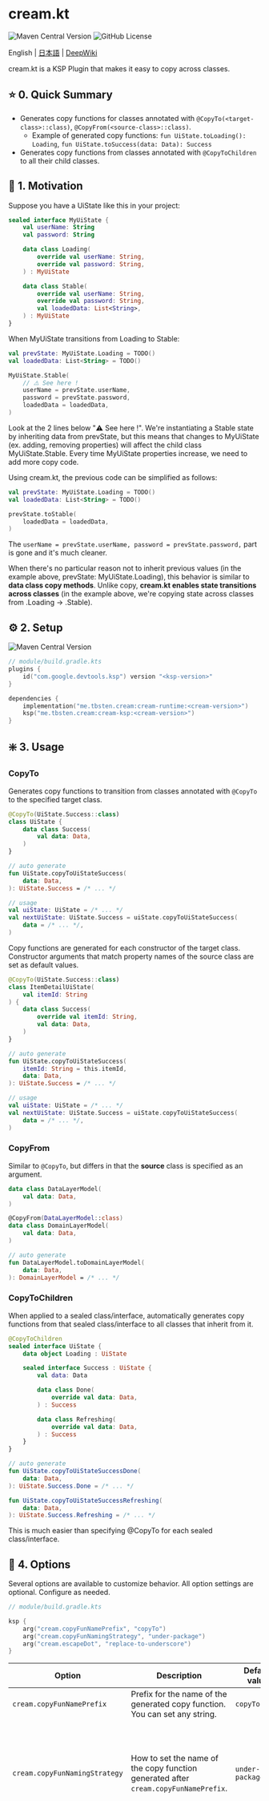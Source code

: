 # cream.kt

![Maven Central Version](https://img.shields.io/maven-central/v/me.tbsten.cream/cream-runtime)
![GitHub License](https://img.shields.io/github/license/TBSten/cream)

English | <a href="https://github.com/TBSten/cream/blob/main/README.ja.md">
日本語</a> | <a href="https://deepwiki.com/TBSten/cream">DeepWiki</a>

cream.kt is a KSP Plugin that makes it easy to copy across classes.

## ⭐️ 0. Quick Summary

- Generates copy functions for classes annotated with `@CopyTo(<target-class>::class)`,
  `@CopyFrom(<source-class>::class)`.
    - Example of generated copy functions: `fun UiState.toLoading(): Loading`,
      `fun UiState.toSuccess(data: Data): Success`
- Generates copy functions from classes annotated with `@CopyToChildren` to all their child classes.

## 🤔 1. Motivation

Suppose you have a UiState like this in your project:

```kt
sealed interface MyUiState {
    val userName: String
    val password: String

    data class Loading(
        override val userName: String,
        override val password: String,
    ) : MyUiState

    data class Stable(
        override val userName: String,
        override val password: String,
        val loadedData: List<String>,
    ) : MyUiState
}
```

When MyUiState transitions from Loading to Stable:

```kt
val prevState: MyUiState.Loading = TODO()
val loadedData: List<String> = TODO()

MyUiState.Stable(
    // ⚠️ See here !
    userName = prevState.userName,
    password = prevState.password,
    loadedData = loadedData,
)
```

Look at the 2 lines below "⚠️ See here !".
We're instantiating a Stable state by inheriting data from prevState, but this means that changes to
MyUiState
(ex. adding, removing properties) will affect the child class MyUiState.Stable.
Every time MyUiState properties increase, we need to add more copy code.

Using cream.kt, the previous code can be simplified as follows:

```kt
val prevState: MyUiState.Loading = TODO()
val loadedData: List<String> = TODO()

prevState.toStable(
    loadedData = loadedData,
)
```

The `userName = prevState.userName, password = prevState.password,` part is gone and it's much
cleaner.

When there's no particular reason not to inherit previous values (in the example above, prevState:
MyUiState.Loading), this behavior is similar to **data class copy methods**.
Unlike copy, **cream.kt enables state transitions across classes** (in the example above, we're
copying state across classes from .Loading -> .Stable).

## ⚙️ 2. Setup

![Maven Central Version](https://img.shields.io/maven-central/v/me.tbsten.cream/cream-runtime)

```kts
// module/build.gradle.kts
plugins {
    id("com.google.devtools.ksp") version "<ksp-version>"
}

dependencies {
    implementation("me.tbsten.cream:cream-runtime:<cream-version>")
    ksp("me.tbsten.cream:cream-ksp:<cream-version>")
}
```

## ❇️ 3. Usage

### CopyTo

Generates copy functions to transition from classes annotated with `@CopyTo` to the specified target
class.

```kt
@CopyTo(UiState.Success::class)
class UiState {
    data class Success(
        val data: Data,
    )
}

// auto generate
fun UiState.copyToUiStateSuccess(
    data: Data,
): UiState.Success = /* ... */

// usage
val uiState: UiState = /* ... */
val nextUiState: UiState.Success = uiState.copyToUiStateSuccess(
    data = /* ... */,
)
```

Copy functions are generated for each constructor of the target class.
Constructor arguments that match property names of the source class are set as default values.

```kt
@CopyTo(UiState.Success::class)
class ItemDetailUiState(
    val itemId: String
) {
    data class Success(
        override val itemId: String,
        val data: Data,
    )
}

// auto generate
fun UiState.copyToUiStateSuccess(
    itemId: String = this.itemId,
    data: Data,
): UiState.Success = /* ... */

// usage
val uiState: UiState = /* ... */
val nextUiState: UiState.Success = uiState.copyToUiStateSuccess(
    data = /* ... */,
)
```

### CopyFrom

Similar to `@CopyTo`, but differs in that the **source** class is specified as an argument.

```kt
data class DataLayerModel(
    val data: Data,
)

@CopyFrom(DataLayerModel::class)
data class DomainLayerModel(
    val data: Data,
)

// auto generate
fun DataLayerModel.toDomainLayerModel(
    data: Data,
): DomainLayerModel = /* ... */
```

### CopyToChildren

When applied to a sealed class/interface, automatically generates copy functions from that sealed
class/interface to all classes that inherit from it.

```kt
@CopyToChildren
sealed interface UiState {
    data object Loading : UiState

    sealed interface Success : UiState {
        val data: Data

        data class Done(
            override val data: Data,
        ) : Success

        data class Refreshing(
            override val data: Data,
        ) : Success
    }
}

// auto generate
fun UiState.copyToUiStateSuccessDone(
    data: Data,
): UiState.Success.Done = /* ... */

fun UiState.copyToUiStateSuccessRefreshing(
    data: Data,
): UiState.Success.Refreshing = /* ... */
```

This is much easier than specifying @CopyTo for each sealed class/interface.

## 🔨 4. Options

Several options are available to customize behavior.
All option settings are optional. Configure as needed.

```kts
// module/build.gradle.kts

ksp {
    arg("cream.copyFunNamePrefix", "copyTo")
    arg("cream.copyFunNamingStrategy", "under-package")
    arg("cream.escapeDot", "replace-to-underscore")
}
```

| Option                        | Description                                                                         | Default value             | Example                                                                  |                                                                                                                                                                                                                                                                                            |
|-------------------------------|-------------------------------------------------------------------------------------|---------------------------|--------------------------------------------------------------------------|--------------------------------------------------------------------------------------------------------------------------------------------------------------------------------------------------------------------------------------------------------------------------------------------|
| `cream.copyFunNamePrefix`     | Prefix for the name of the generated copy function. You can set any string.         | `copyTo`                  | `copyTo`, `transitionTo`, `mapTo`                                        |                                                                                                                                                                                                                                                                                            |
|                               |                                                                                     |                           | `copyTo`                                                                 | Functions such as `copyToHoge` and `copyToFuga` will be generated.                                                                                                                                                                                                                         |
| `cream.copyFunNamingStrategy` | How to set the name of the copy function generated after `cream.copyFunNamePrefix`. | `under-package`           | `under-package`, `diff-parent`, `simple-name`, `full-name`, `inner-name` |                                                                                                                                                                                                                                                                                            |
|                               |                                                                                     |                           | `under-package`                                                          | FQCN below the package name<br /> Example: `com.example.ParentClass.ChildClass` -> プレフィックス + `ParentClassChildClass`(...) のような関数が生成されます                                                                                                                                                    |
|                               |                                                                                     |                           | `diff-parent`                                                            | The part of the difference from the source class. However, the leading `. ` is deleted.<br /> Example: `com.example.ParentClass.ChildAClass` から `com.example.ParentClass.ChildBClass` にコピー -> プレフィックス + `BClass`(...) のような関数が生成されます                                                        |
|                               |                                                                                     |                           | `simple-name`                                                            | Same as KClass.simpleName (i.e., pure class name, **not including** the name of the outer class in the case of nested classes).<br /> Example: `com.example.ParentClass.ChildClass` -> プレフィックス + `ChildClass`(...) のような関数が生成されます                                                           |
|                               |                                                                                     |                           | `full-name`                                                              | FQCN.<br />Example: `com.example.ParentClass.ChildClass` -> プレフィックス + `com.example.ParentClass.ChildClass`(...) のような関数が生成されます                                                                                                                                                              |
|                               |                                                                                     |                           | `inner-name`                                                             | For nested classes, pure class name (**includes** the name of the outer class). For non-nested classes (i.e., directly under a package), the same as `simple-name`.<br />Example: `com.example.ParentClass.ChildClass` -> A function such as prefix + `ChildClass`(...) will be generated. |
| `cream.escapeDot`             | How to escape the `.` in the generated copy function name.                          | `"replace-to-underscore"` | `replace-to-underscore`, `pascal-case`                                   |                                                                                                                                                                                                                                                                                            |
|                               |                                                                                     |                           | `replace-to-underscore`                                                  | `.` will be replaced with `_`.                                                                                                                                                                                                                                                             |
|                               |                                                                                     |                           | `pascal-case`                                                            | `.` is treated as a word separator, and the string is created by capitalizing the first letter of each word and concatenating them.                                                                                                                                                        |

<img src="./doc/cream.copyFunNamingStrategy.png" width="800" />

For detailed examples of generated copy function names for each option setting, please refer to the
test cases in [
`@CopyFunctionNameTest.kt`](cream-ksp/src/test/kotlin/me/tbsten/cream/ksp/transform/CopyFunctionNameTest.kt).
